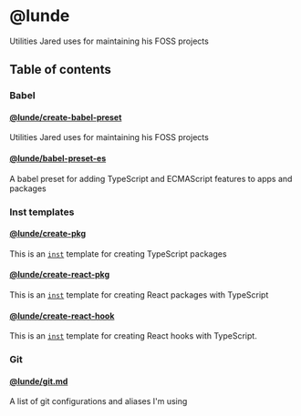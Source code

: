 # @lunde
Utilities Jared uses for maintaining his FOSS projects

## Table of contents
### Babel
#### [@lunde/create-babel-preset](./packages/create-babel-preset)
Utilities Jared uses for maintaining his FOSS projects

#### [@lunde/babel-preset-es](./packages/babel-preset-es)
A babel preset for adding TypeScript and ECMAScript features to apps and packages

### Inst templates
#### [@lunde/create-pkg](./packages/create-pkg)
This is an [`inst`](https://github.com/jaredLunde/inst-pkg) template for creating
TypeScript packages

#### [@lunde/create-react-pkg](./packages/create-react-pkg)
This is an [`inst`](https://github.com/jaredLunde/inst-pkg) template for creating 
React packages with TypeScript

#### [@lunde/create-react-hook](./packages/create-react-hook)
This is an [`inst`](https://github.com/jaredLunde/inst-pkg) template for creating 
React hooks with TypeScript.

### Git
#### [@lunde/git.md](./packages/git.md)
A list of git configurations and aliases I'm using
